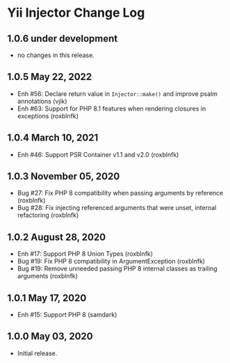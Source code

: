 # Yii Injector Change Log

## 1.0.6 under development

- no changes in this release.

## 1.0.5 May 22, 2022

- Enh #56: Declare return value in `Injector::make()` and improve psalm annotations (vjik)
- Enh #63: Support for PHP 8.1 features when rendering closures in exceptions (roxblnfk)

## 1.0.4 March 10, 2021

- Enh #46: Support PSR Container v1.1 and v2.0 (roxblnfk)

## 1.0.3 November 05, 2020

- Bug #27: Fix PHP 8 compatibility when passing arguments by reference (roxblnfk)
- Bug #28: Fix injecting referenced arguments that were unset, internal refactoring (roxblnfk)

## 1.0.2 August 28, 2020

- Enh #17: Support PHP 8 Union Types (roxblnfk)
- Bug #19: Fix PHP 8 compatibility in ArgumentException (roxblnfk)
- Bug #19: Remove unneeded passing PHP 8 internal classes as trailing arguments (roxblnfk)

## 1.0.1 May 17, 2020

- Enh #15: Support PHP 8 (samdark)

## 1.0.0 May 03, 2020

- Initial release.
